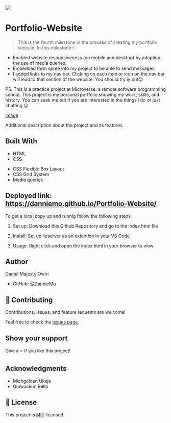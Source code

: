 ![](https://img.shields.io/badge/Microverse-blueviolet)

# Portfolio-Website

> This is the fourth milestone in the process of creating my portfolio website. In this milestone i:
- Enabled website responsiveness (on mobile and desktop) by adapting the use of media queries. 
- Embedded form spree into my project to be able to send messages.
- I added links to my nav bar. Clicking on each item or icon on the nav bar will lead to that section of the website. You should try iy out😍

PS. This is a practice project at Microverse: a remote software programming school. This project is my personal portfolio showing my work, skills, and history. You can seek me out if you are interested in the things i do or just chatting 😉. 

[image](https://user-images.githubusercontent.com/53879944/125926936-2c8f9782-a537-4dad-bfcb-b061da7f34b4.png)



Additional description about the project and its features.

## Built With

- HTML
- CSS 
* CSS Flexible Box Layout
* CSS Grid System
* Media queries

## Deployed link: https://danniemo.github.io/Portfolio-Website/

To get a local copy up and runnig follow the following steps:
1. Set up:
 Download this Github Repository and go to the index.html file

 2. Install:
 Set up lieserver as an extention in your VS Code

 3. Usage:
 Right click and open the index.html in your browser to view


## Author

Daniel Majesty Owiri
- GitHub: [@DannieMo](https://github.com/DannieMo)


## 🤝 Contributing

Contributions, issues, and feature requests are welcome!

Feel free to check the [issues page](https://github.com/DannieMo/Hello-Microverse/issues).

## Show your support

Give a ⭐️ if you like this project!

## Acknowledgments

- Michgolden Ukeje
- Oluwaseun Bello 

## 📝 License

This project is [MIT](./MIT.md) licensed.

